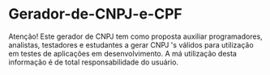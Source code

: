 # Gerador-de-CNPJ-e-CPF

Atenção! Este gerador de CNPJ tem como proposta auxiliar
programadores, analistas, testadores e estudantes a gerar CNPJ 's
válidos para utilização em testes de aplicações em desenvolvimento.
A má utilização desta informação é de total responsabilidade do usuário.
